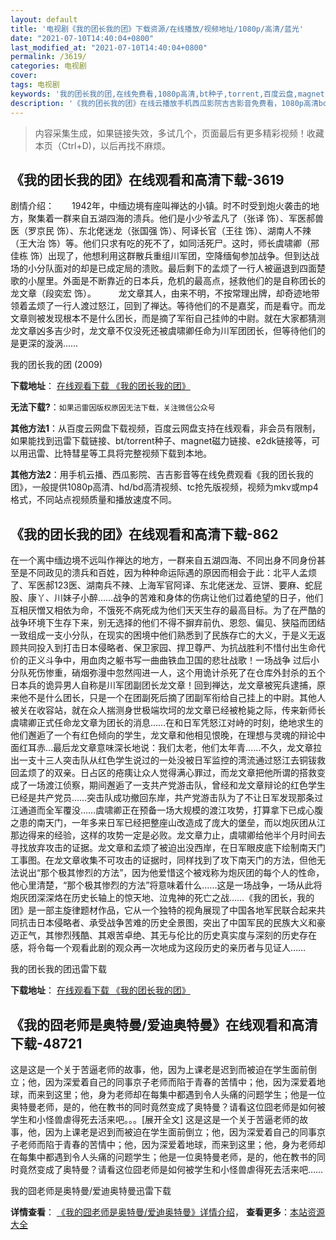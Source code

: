 ```yaml
---
layout: default
title: '电视剧《我的团长我的团》下载资源/在线播放/视频地址/1080p/高清/蓝光'
date: "2021-07-10T14:40:04+0800"
last_modified_at: "2021-07-10T14:40:04+0800"
permalink: /3619/
categories: 电视剧
cover:
tags: 电视剧
keywords: '我的团长我的团,在线免费看,1080p高清,bt种子,torrent,百度云盘,magnet,磁力链,迅雷下载资源'
description: '《我的团长我的团》在线云播放手机西瓜影院吉吉影音免费看，1080p高清bd/hd未删减完整版和tc抢先枪版，mkv/mp4格式，附带bt/torrent种子、magnet/磁力链、百度云盘、网盘资源迅雷下载链接'
---
```


>内容采集生成，如果链接失效，多试几个，页面最后有更多精彩视频！收藏本页（Ctrl+D)，以后再找不麻烦。


## 《我的团长我的团》在线观看和高清下载-3619

剧情介绍：　　1942年，中缅边境有座叫禅达的小镇。时不时受到炮火袭击的地方，聚集着一群来自五湖四海的溃兵。他们是小少爷孟凡了（张译 饰）、军医郝兽医（罗京民 饰）、东北佬迷龙（张国强 饰）、阿译长官（王往 饰）、湖南人不辣（王大治 饰）等。他们只求有吃的死不了，如同活死尸。这时，师长虞啸卿（邢佳栋 饰）出现了，他想利用这群散兵重组川军团，空降缅甸参加战争。但到达战场的小分队面对的却是已成定局的溃败。最后剩下的孟烦了一行人被逼退到四面楚歌的小屋里。外面是不断靠近的日本兵，危机的最高点，拯救他们的是自称团长的龙文章（段奕宏 饰）。  　　龙文章其人，由来不明，不按常理出牌，却奇迹地带领着孟烦了一行人渡过怒江，回到了禅达。等待他们的不是嘉奖，而是看守。而龙文章则被发现根本不是什么团长，而是摘了军衔自己挂帅的中尉。就在大家都猜测龙文章凶多吉少时，龙文章不仅没死还被虞啸卿任命为川军团团长，但等待他们的是更深的漩涡……


我的团长我的团 (2009)

**下载地址**： [在线观看下载 《我的团长我的团》](https://www.btbtdy.me/btdy/dy11236.html) 


**无法下载?**：`如果迅雷因版权原因无法下载，关注微信公众号 `

**其他方法1**：从百度云网盘下载视频，百度云网盘支持在线观看，非会员有限制，如果能找到迅雷下载链接、bt/torrent种子、magnet磁力链接、e2dk链接等，可以用迅雷、比特彗星等工具将完整视频下载到本地。

**其他方法2**：用手机云播、西瓜影院、吉吉影音等在线免费观看《我的团长我的团》，一般提供1080p高清、hd/bd高清视频、tc抢先版视频，视频为mkv或mp4格式，不同站点视频质量和播放速度不同。


## 《我的团长我的团》在线观看和高清下载-862

在一个离中缅边境不远叫作禅达的地方，一群来自五湖四海、不同出身不同身份甚至是不同政见的溃兵和百姓，因为种种命运际遇的原因而相会于此：北平人孟烦了、军医郝123医、湖南兵不辣、上海军官阿译、东北佬迷龙、豆饼、要麻、蛇屁股、康丫、川妹子小醉……战争的苦难和身体的伤病让他们过着绝望的日子，他们互相厌憎又相依为命，不饿死不病死成为他们天天生存的最高目标。为了在严酷的战争环境下生存下来，别无选择的他们不得不摒弃前仇、恩怨、偏见、狭隘而团结一致组成一支小分队，在现实的困境中他们熟悉到了民族存亡的大义，于是义无返顾共同投入到打击日本侵略者、保卫家园、捍卫尊严、为抗战胜利不惜付出生命代价的正义斗争中，用血肉之躯书写一曲曲铁血卫国的悲壮战歌！一场战争 过后小分队死伤惨重，硝烟弥漫中忽然闯进一人，这个用诡计杀死了在仓库外封杀的五个日本兵的诡异男人自称是川军团副团长龙文章！回到禅达，龙文章被宪兵逮捕，原来他不是什么团长，只是一个在团副死后摘了团副军衔给自己挂上的中尉。其他人被关在收容站，就在众人揣测身世极端坎坷的龙文章已经被枪毙之际，传来新师长虞啸卿正式任命龙文章为团长的消息……在和日军凭怒江对峙的时刻，绝地求生的他们邂逅了一个有红色倾向的学生，龙文章和他相见恨晚，在理想与灵魂的辩论中面红耳赤…最后龙文章意味深长地说：我们太老，他们太年青&hellip;…不久，龙文章拉出一支十三人突击队从红色学生说过的一处没被日军监控的湾流通过怒江去铜钹救回孟烦了的双亲。日占区的疮痍让众人觉得满心罪过，而龙文章把他所谓的搭救变成了一场渡江侦察，期间邂逅了一支共产党游击队，曾经和龙文章辩论的红色学生已经是共产党员……突击队成功撤回东岸，共产党游击队为了不让日军发现那条过江通道而全军覆没&hellip;…虞啸卿正在预备一场大规模的渡江攻势，打算拿下已成心腹之患的南天门，一年多来日军已经把整座山改造成了庞大的堡垒，而以炮灰团从江那边得来的经验，这样的攻势一定是必败。龙文章力止，虞啸卿给他半个月时间去寻找放弃攻击的证据。龙文章和孟烦了被迫出没西岸，在日军眼皮底下绘制南天门工事图。在龙文章收集不可攻击的证据时，同样找到了攻下南天门的方法，但他无法说出“那个极其惨烈的方法&rdquo;，因为他爱惜这个被戏称为炮灰团的每个人的性命，他心里清楚，&ldquo;那个极其惨烈的方法&rdquo;将意味着什么&hellip;…这是一场战争，一场从此将炮灰团深深烙在历史长轴上的惊天地、泣鬼神的死亡之战&hellip;…《我的团长，我的团》是一部主旋律题材作品，它从一个独特的视角展现了中国各地军民联合起来共同抗击日本侵略者、承受战争苦难的历史全景图，突出了中国军民的民族大义和豪迈正气，其惨烈残酷、其艰苦卓绝、其无与伦比的历史真实度与深刻的历史存在感，将令每一个观看此剧的观众再一次地成为这段历史的亲历者与见证人&hellip;…


我的团长我的团迅雷下载

**下载地址**： [在线观看下载 《我的团长我的团》](https://www.993dy.com//vod-detail-id-13414.html) 


## 《我的囧老师是奥特曼/爱迪奥特曼》在线观看和高清下载-48721

这是这是一个关于苦逼老师的故事，他，因为上课老是迟到而被迫在学生面前倒立；他，因为深爱着自己的同事京子老师而陷于青春的苦情中；他，因为深爱着地球，而来到这里；他，身为老师却在每集中都遇到令人头痛的问题学生；他是一位奥特曼老师，是的，他在教书的同时竟然变成了奥特曼？请看这位囧老师是如何被学生和小怪兽虐得死去活来吧。。。[展开全文] 这是这是一个关于苦逼老师的故事，他，因为上课老是迟到而被迫在学生面前倒立；他，因为深爱着自己的同事京子老师而陷于青春的苦情中；他，因为深爱着地球，而来到这里；他，身为老师却在每集中都遇到令人头痛的问题学生；他是一位奥特曼老师，是的，他在教书的同时竟然变成了奥特曼？请看这位囧老师是如何被学生和小怪兽虐得死去活来吧&hellip;…


我的囧老师是奥特曼/爱迪奥特曼迅雷下载

**详情查看**： [《我的囧老师是奥特曼/爱迪奥特曼》详情介绍](/movie/48721/)， **查看更多**：[本站资源大全](/movie/t/all/)

